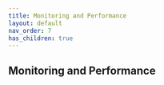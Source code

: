 ```yaml
---
title: Monitoring and Performance
layout: default
nav_order: 7
has_children: true
---
```


## Monitoring and Performance
